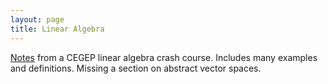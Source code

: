 ```yaml
---
layout: page
title: Linear Algebra
---
```


[Notes](http://nathan-smith.ca/documents/Linear_Algebra_Tutorial.pdf) from a CEGEP linear algebra crash course. Includes many examples and definitions. Missing a section on abstract vector spaces.
